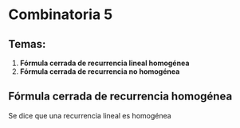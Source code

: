 # Combinatoria 5

## Temas:
1. **Fórmula cerrada de recurrencia lineal homogénea**
2. **Fórmula cerrada de recurrencia no homogénea**

## Fórmula cerrada de recurrencia homogénea
Se dice que una recurrencia lineal es homogénea  
